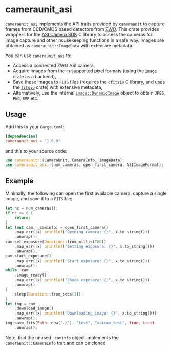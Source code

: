 # cameraunit_asi

`cameraunit_asi` implements the API traits provided by [`cameraunit`]("https://github.com/sunipkm/cameraunit)
to capture frames from CCD/CMOS based detectors from [ZWO](https://www.zwoastro.com/). This crate provides
wrappers for the [ASI Camera SDK](https://www.zwoastro.com/downloads/developers) C library to access the
cameras for image capture and other housekeeping functions in a safe way. Images are obtained as 
`cameraunit::ImageData` with extensive metadata.

You can use `cameraunit_asi` to:
 - Access a connected ZWO ASI camera,
 - Acquire images from the in supported pixel formats (using the [`image`](https://crates.io/crates/image) crate as a backend),
 - Save these images to `FITS` files (requires the `cfitsio` C library, and uses the [`fitsio`](https://crates.io/crates/fitsio) crate) with extensive metadata,
 - Alternatively, use the internal [`image::DynamicImage`](https://docs.rs/image/0.24.7/image/enum.DynamicImage.html) object to obtain `JPEG`, `PNG`, `BMP` etc.

## Usage
Add this to your `Cargo.toml`:
```toml
[dependencies]
cameraunit_asi = "1.0.0"
```
and this to your source code:
```rs
use cameraunit::{CameraUnit, CameraInfo, ImageData};
use cameraunit_asi::{num_cameras, open_first_camera, ASIImageFormat};
```

## Example
Minimally, the following can open the first available camera, capture a single image, and save it to a `FITS` file:
```rs
let nc = num_cameras();
if nc <= 0 {
    return;
}
let (mut cam, _caminfo) = open_first_camera()
    .map_err(|x| println!("Opening camera: {}", x.to_string()))
    .unwrap();
cam.set_exposure(Duration::from_millis(700))
    .map_err(|x| println!("Setting exposure: {}", x.to_string()))
    .unwrap();
cam.start_exposure()
    .map_err(|x| println!("Start exposure: {}", x.to_string()))
    .unwrap();
while !cam
    .image_ready()
    .map_err(|x| println!("Check exposure: {}", x.to_string()))
    .unwrap()
{
    sleep(Duration::from_secs(1));
}
let img = cam
    .download_image()
    .map_err(|x| println!("Downloading image: {}", x.to_string()))
    .unwrap();
img.save_fits(Path::new("./"), "test", "asicam_test", true, true)
    .unwrap();
```
Note, that the unused `_caminfo` object implements the `cameraunit::CameraInfo` trait and can be cloned.